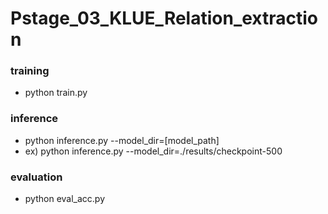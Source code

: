 # Pstage_03_KLUE_Relation_extraction

### training

- python train.py

### inference

- python inference.py --model_dir=[model_path]
- ex) python inference.py --model_dir=./results/checkpoint-500

### evaluation

- python eval_acc.py
